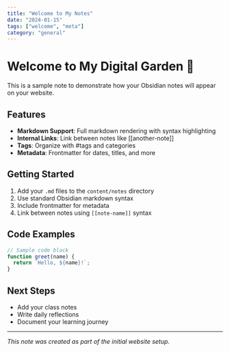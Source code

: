 ```yaml
---
title: "Welcome to My Notes"
date: "2024-01-15"
tags: ["welcome", "meta"]
category: "general"
---
```


# Welcome to My Digital Garden 🌱

This is a sample note to demonstrate how your Obsidian notes will appear on your website. 

## Features

- **Markdown Support**: Full markdown rendering with syntax highlighting
- **Internal Links**: Link between notes like [[another-note]]
- **Tags**: Organize with #tags and categories
- **Metadata**: Frontmatter for dates, titles, and more

## Getting Started

1. Add your `.md` files to the `content/notes` directory
2. Use standard Obsidian markdown syntax
3. Include frontmatter for metadata
4. Link between notes using `[[note-name]]` syntax

## Code Examples

```javascript
// Sample code block
function greet(name) {
  return `Hello, ${name}!`;
}
```

## Next Steps

- Add your class notes
- Write daily reflections
- Document your learning journey

---

*This note was created as part of the initial website setup.*
